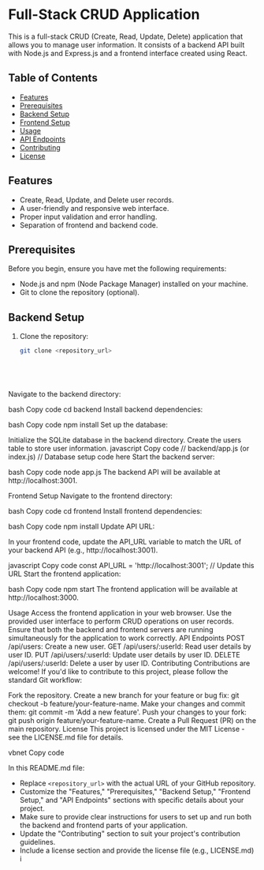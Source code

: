 # Full-Stack CRUD Application

This is a full-stack CRUD (Create, Read, Update, Delete) application that allows you to manage user information. It consists of a backend API built with Node.js and Express.js and a frontend interface created using React.

## Table of Contents

- [Features](#features)
- [Prerequisites](#prerequisites)
- [Backend Setup](#backend-setup)
- [Frontend Setup](#frontend-setup)
- [Usage](#usage)
- [API Endpoints](#api-endpoints)
- [Contributing](#contributing)
- [License](#license)

## Features

- Create, Read, Update, and Delete user records.
- A user-friendly and responsive web interface.
- Proper input validation and error handling.
- Separation of frontend and backend code.

## Prerequisites

Before you begin, ensure you have met the following requirements:

- Node.js and npm (Node Package Manager) installed on your machine.
- Git to clone the repository (optional).

## Backend Setup

1. Clone the repository:

   ```bash
   git clone <repository_url>



  

Navigate to the backend directory:

bash
Copy code
cd backend
Install backend dependencies:

bash
Copy code
npm install
Set up the database:

Initialize the SQLite database in the backend directory.
Create the users table to store user information.
javascript
Copy code
// backend/app.js (or index.js)
// Database setup code here
Start the backend server:

bash
Copy code
node app.js
The backend API will be available at http://localhost:3001.

Frontend Setup
Navigate to the frontend directory:

bash
Copy code
cd frontend
Install frontend dependencies:

bash
Copy code
npm install
Update API URL:

In your frontend code, update the API_URL variable to match the URL of your backend API (e.g., http://localhost:3001).

javascript
Copy code
const API_URL = 'http://localhost:3001'; // Update this URL
Start the frontend application:

bash
Copy code
npm start
The frontend application will be available at http://localhost:3000.

Usage
Access the frontend application in your web browser.
Use the provided user interface to perform CRUD operations on user records.
Ensure that both the backend and frontend servers are running simultaneously for the application to work correctly.
API Endpoints
POST /api/users: Create a new user.
GET /api/users/:userId: Read user details by user ID.
PUT /api/users/:userId: Update user details by user ID.
DELETE /api/users/:userId: Delete a user by user ID.
Contributing
Contributions are welcome! If you'd like to contribute to this project, please follow the standard Git workflow:

Fork the repository.
Create a new branch for your feature or bug fix: git checkout -b feature/your-feature-name.
Make your changes and commit them: git commit -m 'Add a new feature'.
Push your changes to your fork: git push origin feature/your-feature-name.
Create a Pull Request (PR) on the main repository.
License
This project is licensed under the MIT License - see the LICENSE.md file for details.

vbnet
Copy code

In this README.md file:

- Replace `<repository_url>` with the actual URL of your GitHub repository.
- Customize the "Features," "Prerequisites," "Backend Setup," "Frontend Setup," and "API Endpoints" sections with specific details about your project.
- Make sure to provide clear instructions for users to set up and run both the backend and frontend parts of your application.
- Update the "Contributing" section to suit your project's contribution guidelines.
- Include a license section and provide the license file (e.g., LICENSE.md) i



